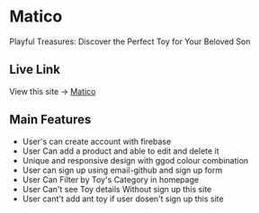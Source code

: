 
# Matico 

Playful Treasures: Discover the Perfect Toy for Your Beloved Son



## Live Link

View this site -> [Matico](https://assignment-10-8b042.web.app)

## Main Features

- User's can create account with firebase
- User Can add a product and able to edit and delete it
- Unique and responsive design with ggod colour combination
- User can sign up using email-github and sign up form 
- User Can  Filter by Toy's Category in homepage
- User Can't see Toy details Without sign up this site
- User cant't add ant toy if user dosen't sign up this site
